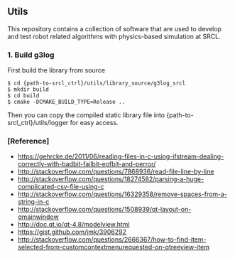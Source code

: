 ## Utils

This repository contains a collection of software that are used to develop and test robot related algorithms with physics-based simulation at SRCL.

### 1. Build g3log

First build the library from source

```
$ cd {path-to-srcl_ctrl}/utils/library_source/g3log_srcl
$ mkdir build
$ cd build
$ cmake -DCMAKE_BUILD_TYPE=Release ..
```

Then you can copy the compiled static library file into {path-to-srcl_ctrl}/utils/logger for easy access.

### [Reference]

* https://gehrcke.de/2011/06/reading-files-in-c-using-ifstream-dealing-correctly-with-badbit-failbit-eofbit-and-perror/
* http://stackoverflow.com/questions/7868936/read-file-line-by-line
* http://stackoverflow.com/questions/18274582/parsing-a-huge-complicated-csv-file-using-c
* http://stackoverflow.com/questions/16329358/remove-spaces-from-a-string-in-c
* http://stackoverflow.com/questions/1508939/qt-layout-on-qmainwindow
* http://doc.qt.io/qt-4.8/modelview.html
* https://gist.github.com/jmk/3906292
* http://stackoverflow.com/questions/2666367/how-to-find-item-selected-from-customcontextmenurequested-on-qtreeview-item
